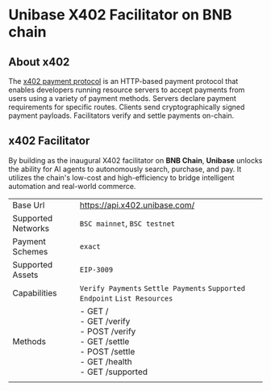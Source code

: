 # Unibase X402 Facilitator on BNB chain

## About x402

The [x402 payment protocol](https://docs.cdp.coinbase.com/x402/docs/overview) is an HTTP-based payment protocol that enables developers running resource servers to accept payments from users using a variety of payment methods. Servers declare payment requirements for specific routes. Clients send cryptographically signed payment payloads. Facilitators verify and settle payments on-chain.

## x402 Facilitator

By building as the inaugural X402 facilitator on **BNB Chain**, **Unibase** unlocks the ability for AI agents to autonomously search, purchase, and pay. It utilizes the chain's low-cost and high-efficiency to bridge intelligent automation and real-world commerce.



|                    |                                                                                                                    |
| ------------------ | ------------------------------------------------------------------------------------------------------------------ |
| Base Url           | https://api.x402.unibase.com/                                                                                      |
| Supported Networks | `BSC mainnet`, `BSC testnet`                                                                                       |
| Payment Schemes    | `exact`                                                                                                            |
| Supported Assets   | `EIP-3009`                                                                                                         |
| Capabilities       | `Verify Payments` `Settle Payments` `Supported Endpoint` `List Resources`                                          |
| Methods            | - GET /<br>- GET /verify<br>- POST /verify<br>- GET /settle<br>- POST /settle<br>- GET /health<br>- GET /supported |
|                    |
